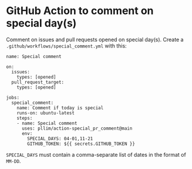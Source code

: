 # GitHub Action to comment on special day(s)

Comment on issues and pull requests opened on special day(s).
Create a `.github/workflows/special_comment.yml` with this:

```
name: Special comment

on:
  issues:
    types: [opened]
  pull_request_target:
    types: [opened]

jobs:
  special_comment:
    name: Comment if today is special
    runs-on: ubuntu-latest
    steps:
    - name: Special comment
      uses: pllim/action-special_pr_comment@main
      env:
        SPECIAL_DAYS: 04-01,11-21
        GITHUB_TOKEN: ${{ secrets.GITHUB_TOKEN }}
```

`SPECIAL_DAYS` must contain a comma-separate list of dates in the format of
`MM-DD`.
